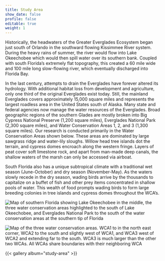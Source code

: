 ```yaml
---
title: Study Area
show_date: false
profile: false
editable: true
weight: 1
---
```


Historically, the headwaters of the Greater Everglades Ecosystem began just south of Orlando in the southward flowing Kissimmee River system. During the heavy rains of summer, the river would flow into Lake Okeechobee which would then spill water over its southern bank. Coupled with south Florida’s extremely flat topography, this created a 60 mile wide and 100 mile long slow-flowing river, which eventually discharged into Florida Bay. 

In the last century, attempts to drain the Everglades have forever altered its hydrology. With additional habitat loss from development and agriculture, only one third of the original Everglades exist today. Still, the mainland Everglades covers approximately 15,000 square miles and represents the largest roadless area in the United States south of Alaska. Many state and federal agencies now manage the water resources of the Everglades. Broad geographic regions of the southern Glades are mostly broken into Big Cypress National Preserve (1,200 square miles), Everglades National Park (2,300 square miles), and Water Conservation Areas 1, 2, and 3 (1,300 square miles). Our research is conducted primarily in the Water Conservation Areas shown below. These areas are dominated by large sawgrass ridge and water-lily sloughs. Willow head tree islands dot the terrain, and cypress domes encroach along the western fringe. Layers of peat cover soft limestone rock, and apart from man-made deep canals, the shallow waters of the marsh can only be accessed via airboat. 

South Florida also has a unique subtropical climate with a traditional wet season (June-October) and dry season (November-May). As the waters slowly recede in the dry season, wading birds arrive by the thousands to capitalize on a buffet of fish and other prey items concentrated in shallow pools of water. This wealth of food prompts wading birds to form large breeding colonies in tree islands and cypress domes throughout the WCA’s. 


![Map of southern Florida showing Lake Okeechobee in the middle, the three water conservation areas highlighted to the south of Lake Okeechobee, and Everglades National Park to the south of the water conservation areas at the southern tip of Florida](photo_study_1.jpg)


![Map of the three water conservation areas. WCA1 to in the north east corner, WCA2 to the south and slightly west of WCA1, and WCA3 west of WCA2 and extending far to the south. WCA3 is much larger than the other two WCAs. All WCAs share boundaries with their neighboring WCA](photo_study_2.jpg)

{{< gallery album="study-area" >}}
